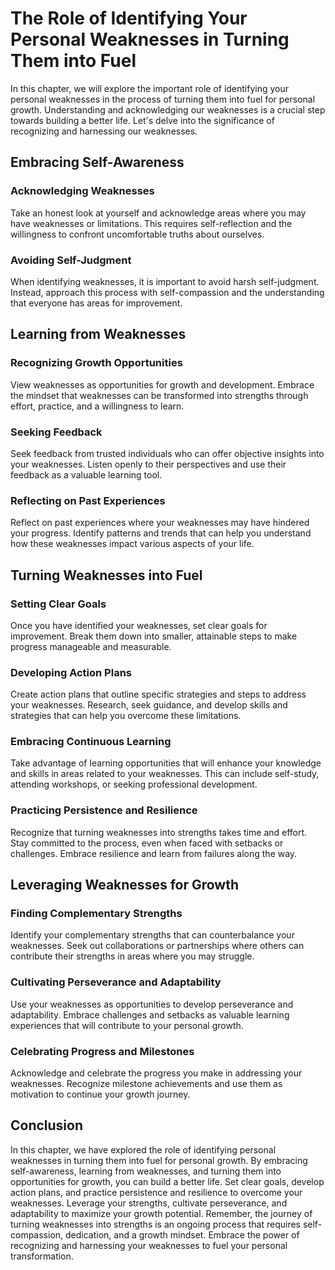 The Role of Identifying Your Personal Weaknesses in Turning Them into Fuel
======================================================================================

In this chapter, we will explore the important role of identifying your personal weaknesses in the process of turning them into fuel for personal growth. Understanding and acknowledging our weaknesses is a crucial step towards building a better life. Let's delve into the significance of recognizing and harnessing our weaknesses.

Embracing Self-Awareness
------------------------

### Acknowledging Weaknesses

Take an honest look at yourself and acknowledge areas where you may have weaknesses or limitations. This requires self-reflection and the willingness to confront uncomfortable truths about ourselves.

### Avoiding Self-Judgment

When identifying weaknesses, it is important to avoid harsh self-judgment. Instead, approach this process with self-compassion and the understanding that everyone has areas for improvement.

Learning from Weaknesses
------------------------

### Recognizing Growth Opportunities

View weaknesses as opportunities for growth and development. Embrace the mindset that weaknesses can be transformed into strengths through effort, practice, and a willingness to learn.

### Seeking Feedback

Seek feedback from trusted individuals who can offer objective insights into your weaknesses. Listen openly to their perspectives and use their feedback as a valuable learning tool.

### Reflecting on Past Experiences

Reflect on past experiences where your weaknesses may have hindered your progress. Identify patterns and trends that can help you understand how these weaknesses impact various aspects of your life.

Turning Weaknesses into Fuel
----------------------------

### Setting Clear Goals

Once you have identified your weaknesses, set clear goals for improvement. Break them down into smaller, attainable steps to make progress manageable and measurable.

### Developing Action Plans

Create action plans that outline specific strategies and steps to address your weaknesses. Research, seek guidance, and develop skills and strategies that can help you overcome these limitations.

### Embracing Continuous Learning

Take advantage of learning opportunities that will enhance your knowledge and skills in areas related to your weaknesses. This can include self-study, attending workshops, or seeking professional development.

### Practicing Persistence and Resilience

Recognize that turning weaknesses into strengths takes time and effort. Stay committed to the process, even when faced with setbacks or challenges. Embrace resilience and learn from failures along the way.

Leveraging Weaknesses for Growth
--------------------------------

### Finding Complementary Strengths

Identify your complementary strengths that can counterbalance your weaknesses. Seek out collaborations or partnerships where others can contribute their strengths in areas where you may struggle.

### Cultivating Perseverance and Adaptability

Use your weaknesses as opportunities to develop perseverance and adaptability. Embrace challenges and setbacks as valuable learning experiences that will contribute to your personal growth.

### Celebrating Progress and Milestones

Acknowledge and celebrate the progress you make in addressing your weaknesses. Recognize milestone achievements and use them as motivation to continue your growth journey.

Conclusion
----------

In this chapter, we have explored the role of identifying personal weaknesses in turning them into fuel for personal growth. By embracing self-awareness, learning from weaknesses, and turning them into opportunities for growth, you can build a better life. Set clear goals, develop action plans, and practice persistence and resilience to overcome your weaknesses. Leverage your strengths, cultivate perseverance, and adaptability to maximize your growth potential. Remember, the journey of turning weaknesses into strengths is an ongoing process that requires self-compassion, dedication, and a growth mindset. Embrace the power of recognizing and harnessing your weaknesses to fuel your personal transformation.
